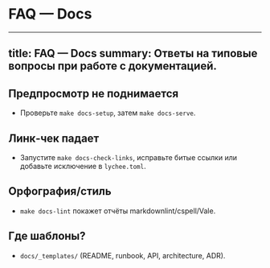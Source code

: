 # FAQ — Docs

---
title: FAQ — Docs
summary: Ответы на типовые вопросы при работе с документацией.
---

## Предпросмотр не поднимается
- Проверьте `make docs-setup`, затем `make docs-serve`.

## Линк‑чек падает
- Запустите `make docs-check-links`, исправьте битые ссылки или добавьте исключение в `lychee.toml`.

## Орфография/стиль
- `make docs-lint` покажет отчёты markdownlint/cspell/Vale.

## Где шаблоны?
- `docs/_templates/` (README, runbook, API, architecture, ADR).
